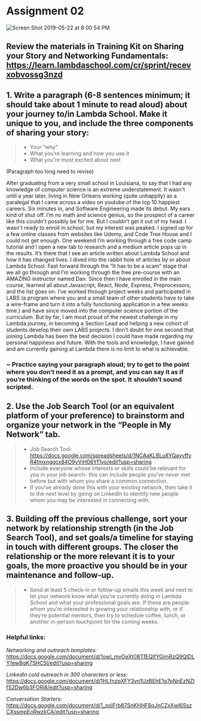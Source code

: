 # Assignment 02

![Screen Shot 2019-05-22 at 8 00 54 PM](https://user-images.githubusercontent.com/33911508/58346786-95937400-7e21-11e9-9a88-d898e36d423c.png)

## Review the materials in Training Kit on Sharing your Story and Networking Fundamentals: https://learn.lambdaschool.com/cr/sprint/recevxobvossg3nzd

## 1. Write a paragraph (6-8 sentences minimum; it should take about 1 minute to read aloud) about your journey to/in Lambda School. Make it unique to you, and include the three components of sharing your story:

> - Your “why”
> - What you’re learning and how you use it
> - What you’re most excited about next

(Paragraph too long need to revise)

After graduating from a very small school in Louisiana, to say that I had any knowledge of computer science is an extreme understatement. It wasn't until a year later, living in New Orleans working (quite unhappily) as a paralegal that I came across a video on youtube of the top 10 happiest careers. Six minutes in, and Software Engineering made its debut. My ears kind of shut off. I’m no math and science genius, so the prospect of a career like this couldn't possibly be for me. But I couldn't get it out of my head. I wasn't ready to enroll in school, but my interest was peaked. I signed up for a few online classes from websites like Udemy, and Code Tree House and I could not get enough. One weekend I’m working through a free code camp tutorial and I open a new tab to research and a medium article pops up in the results. It’s there that I see an article written about Lambda School and how it has changed lives. I dived into the rabbit hole of articles by or about Lambda School. Fast forward through the “It has to be a scam” stage that we all go through and I’m working through the free pre-course with an AMAZING instructor named Dan. Since then I have enrolled in the main course, learned all about Javascript, React, Node, Express, Preprocessors, and the list goes on. I’ve worked through project weeks and participated in LABS (a program where you and a small team of other students have to take a wire-frame and turn it into a fully functioning application in a few weeks time.) and have since moved into the computer science portion of the curriculum. But by far, I am most proud of the newest challenge in my Lambda journey, in becoming a Section Lead and helping a new cohort of students develop their own LABS projects. I don't doubt for one second that joining Lambda has been the best decision I could have made regarding my personal happiness and future. With the tools and knowledge, I have gained and am currently gaining at Lambda there is no limit to what is achievable.

### ~ Practice saying your paragraph aloud; try to get to the point where you don’t need it as a prompt, and you can say it as if you’re thinking of the words on the spot. It shouldn’t sound scripted.

## 2. Use the Job Search Tool (or an equivalent platform of your preference) to brainstorm and organize your network in the “People in My Network” tab.

> - Job Search Tool: https://docs.google.com/spreadsheets/d/1NCAaKLBLu8YQayvffvR4tmxnggcx84O9yVjH06Yf1yo/edit?usp=sharing
> - Include everyone whose interests or skills could be relevant for you in your job search- this can include people you’ve never met before but with whom you share a common connection.
> - If you’ve already done this with your existing network, then take it to the next level by going on LinkedIn to identify new people whom you may be interested in connecting with.

## 3. Building off the previous challenge, sort your network by relationship strength (in the Job Search Tool), and set goals/a timeline for staying in touch with different groups. The closer the relationship or the more relevant it is to your goals, the more proactive you should be in your maintenance and follow-up.

> - Send at least 5 check-in or follow-up emails this week and next to let your network know what you’re currently doing in Lambda School and what your professional goals are. If these are people whom you’re interested in growing your relationship with, or if they’re potential mentors, then try to schedule coffee, lunch, or another in-person touchpoint for the coming weeks.

### Helpful links:

_Networking and outreach templates:_ https://docs.google.com/document/d/1owl_mvOeXt08TfEQlfYGimRzQ9QIDLY1ewBgK7SHC5I/edit?usp=sharing

_LinkedIn cold outreach in 300 characters or less:_ https://docs.google.com/document/d/1HLfnzpXFY3vn1UzBEhE1g7pNnEzNZIfS2Dw6b3FORj8/edit?usp=sharing

_Conversation Starters:_ https://docs.google.com/document/d/1_psIFrb87SnKHHF8oJnCZxXwI6SszCXssmpEoRwzkCA/edit?usp=sharing
